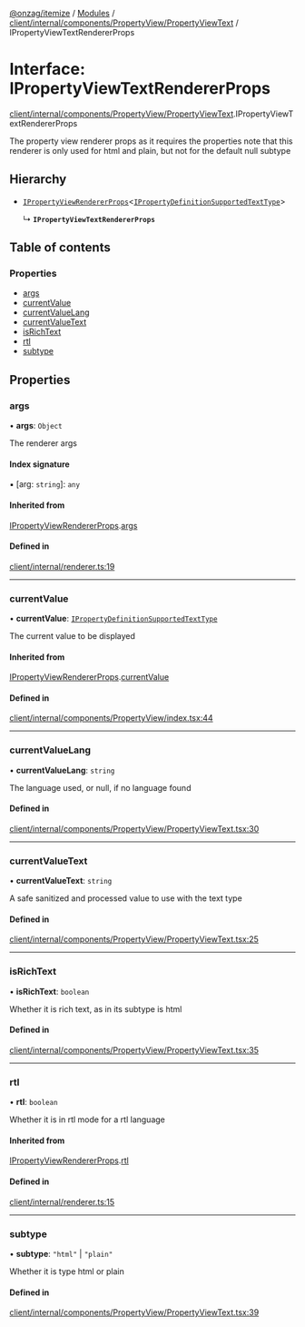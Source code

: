 [@onzag/itemize](../README.md) / [Modules](../modules.md) / [client/internal/components/PropertyView/PropertyViewText](../modules/client_internal_components_PropertyView_PropertyViewText.md) / IPropertyViewTextRendererProps

# Interface: IPropertyViewTextRendererProps

[client/internal/components/PropertyView/PropertyViewText](../modules/client_internal_components_PropertyView_PropertyViewText.md).IPropertyViewTextRendererProps

The property view renderer props as it requires the properties
note that this renderer is only used for html and plain, but not for the default
null subtype

## Hierarchy

- [`IPropertyViewRendererProps`](client_internal_components_PropertyView.IPropertyViewRendererProps.md)<[`IPropertyDefinitionSupportedTextType`](base_Root_Module_ItemDefinition_PropertyDefinition_types_text.IPropertyDefinitionSupportedTextType.md)\>

  ↳ **`IPropertyViewTextRendererProps`**

## Table of contents

### Properties

- [args](client_internal_components_PropertyView_PropertyViewText.IPropertyViewTextRendererProps.md#args)
- [currentValue](client_internal_components_PropertyView_PropertyViewText.IPropertyViewTextRendererProps.md#currentvalue)
- [currentValueLang](client_internal_components_PropertyView_PropertyViewText.IPropertyViewTextRendererProps.md#currentvaluelang)
- [currentValueText](client_internal_components_PropertyView_PropertyViewText.IPropertyViewTextRendererProps.md#currentvaluetext)
- [isRichText](client_internal_components_PropertyView_PropertyViewText.IPropertyViewTextRendererProps.md#isrichtext)
- [rtl](client_internal_components_PropertyView_PropertyViewText.IPropertyViewTextRendererProps.md#rtl)
- [subtype](client_internal_components_PropertyView_PropertyViewText.IPropertyViewTextRendererProps.md#subtype)

## Properties

### args

• **args**: `Object`

The renderer args

#### Index signature

▪ [arg: `string`]: `any`

#### Inherited from

[IPropertyViewRendererProps](client_internal_components_PropertyView.IPropertyViewRendererProps.md).[args](client_internal_components_PropertyView.IPropertyViewRendererProps.md#args)

#### Defined in

[client/internal/renderer.ts:19](https://github.com/onzag/itemize/blob/f2db74a5/client/internal/renderer.ts#L19)

___

### currentValue

• **currentValue**: [`IPropertyDefinitionSupportedTextType`](base_Root_Module_ItemDefinition_PropertyDefinition_types_text.IPropertyDefinitionSupportedTextType.md)

The current value to be displayed

#### Inherited from

[IPropertyViewRendererProps](client_internal_components_PropertyView.IPropertyViewRendererProps.md).[currentValue](client_internal_components_PropertyView.IPropertyViewRendererProps.md#currentvalue)

#### Defined in

[client/internal/components/PropertyView/index.tsx:44](https://github.com/onzag/itemize/blob/f2db74a5/client/internal/components/PropertyView/index.tsx#L44)

___

### currentValueLang

• **currentValueLang**: `string`

The language used, or null, if no language found

#### Defined in

[client/internal/components/PropertyView/PropertyViewText.tsx:30](https://github.com/onzag/itemize/blob/f2db74a5/client/internal/components/PropertyView/PropertyViewText.tsx#L30)

___

### currentValueText

• **currentValueText**: `string`

A safe sanitized and processed value to use
with the text type

#### Defined in

[client/internal/components/PropertyView/PropertyViewText.tsx:25](https://github.com/onzag/itemize/blob/f2db74a5/client/internal/components/PropertyView/PropertyViewText.tsx#L25)

___

### isRichText

• **isRichText**: `boolean`

Whether it is rich text, as in its subtype is html

#### Defined in

[client/internal/components/PropertyView/PropertyViewText.tsx:35](https://github.com/onzag/itemize/blob/f2db74a5/client/internal/components/PropertyView/PropertyViewText.tsx#L35)

___

### rtl

• **rtl**: `boolean`

Whether it is in rtl mode for a rtl language

#### Inherited from

[IPropertyViewRendererProps](client_internal_components_PropertyView.IPropertyViewRendererProps.md).[rtl](client_internal_components_PropertyView.IPropertyViewRendererProps.md#rtl)

#### Defined in

[client/internal/renderer.ts:15](https://github.com/onzag/itemize/blob/f2db74a5/client/internal/renderer.ts#L15)

___

### subtype

• **subtype**: ``"html"`` \| ``"plain"``

Whether it is type html or plain

#### Defined in

[client/internal/components/PropertyView/PropertyViewText.tsx:39](https://github.com/onzag/itemize/blob/f2db74a5/client/internal/components/PropertyView/PropertyViewText.tsx#L39)
